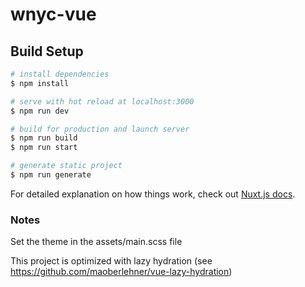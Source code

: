 # wnyc-vue

## Build Setup

```bash
# install dependencies
$ npm install

# serve with hot reload at localhost:3000
$ npm run dev

# build for production and launch server
$ npm run build
$ npm run start

# generate static project
$ npm run generate
```

For detailed explanation on how things work, check out [Nuxt.js docs](https://nuxtjs.org).

### Notes

Set the theme in the assets/main.scss file

This project is optimized with lazy hydration (see https://github.com/maoberlehner/vue-lazy-hydration)
